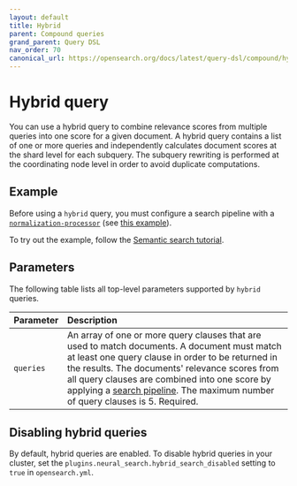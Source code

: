 ```yaml
---
layout: default
title: Hybrid
parent: Compound queries
grand_parent: Query DSL
nav_order: 70
canonical_url: https://opensearch.org/docs/latest/query-dsl/compound/hybrid/
---
```


# Hybrid query

You can use a hybrid query to combine relevance scores from multiple queries into one score for a given document. A hybrid query contains a list of one or more queries and independently calculates document scores at the shard level for each subquery. The subquery rewriting is performed at the coordinating node level in order to avoid duplicate computations.

## Example

Before using a `hybrid` query, you must configure a search pipeline with a [`normalization-processor`]({{site.url}}{{site.baseurl}}/search-plugins/search-pipelines/normalization-processor/) (see [this example]({{site.url}}{{site.baseurl}}/search-plugins/search-pipelines/normalization-processor#example)).

To try out the example, follow the [Semantic search tutorial]({{site.url}}{{site.baseurl}}/ml-commons-plugin/semantic-search#tutorial).

## Parameters

The following table lists all top-level parameters supported by `hybrid` queries.

Parameter | Description
:--- | :---
`queries` | An array of one or more query clauses that are used to match documents. A document must match at least one query clause in order to be returned in the results. The documents' relevance scores from all query clauses are combined into one score by applying a [search pipeline]({{site.url}}{{site.baseurl}}/search-plugins/search-pipelines/index/). The maximum number of query clauses is 5. Required.

## Disabling hybrid queries

By default, hybrid queries are enabled. To disable hybrid queries in your cluster, set the `plugins.neural_search.hybrid_search_disabled` setting to `true` in `opensearch.yml`. 